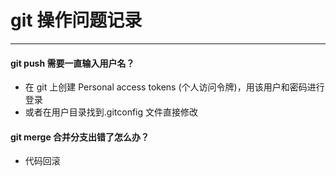# git 操作问题记录

---

#### git push 需要一直输入用户名？

- 在 git 上创建 Personal access tokens (个人访问令牌)，用该用户和密码进行登录
- 或者在用户目录找到.gitconfig 文件直接修改

#### git merge 合并分支出错了怎么办？
- 代码回滚
